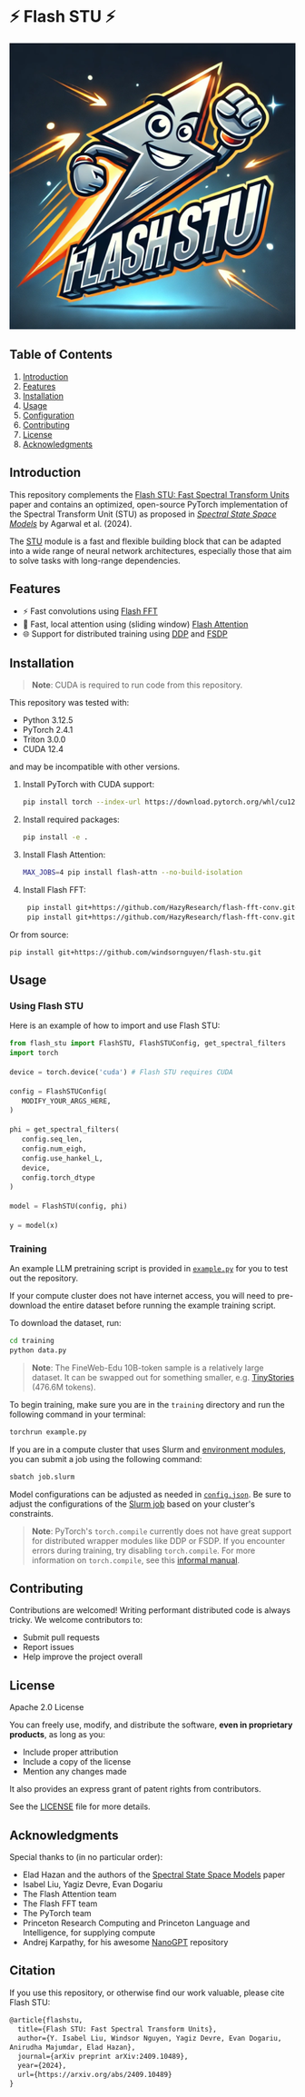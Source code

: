 # ⚡️ Flash STU ⚡️

<div align="center">
  <img src="docs/flash-stu.webp" alt="Flash STU Logo" width="720">
</div>

## Table of Contents
1. [Introduction](#introduction)
2. [Features](#features)
3. [Installation](#installation)
4. [Usage](#usage)
5. [Configuration](#configuration)
6. [Contributing](#contributing)
7. [License](#license)
8. [Acknowledgments](#acknowledgments)

## Introduction

This repository complements the [Flash STU: Fast Spectral Transform Units](https://arxiv.org/abs/2409.10489) paper and contains an optimized, open-source PyTorch implementation of the Spectral Transform Unit (STU) as proposed in [*Spectral State Space Models*](https://arxiv.org/abs/2312.06837) by Agarwal et al. (2024).

The [STU](stu.py) module is a fast and flexible building block that can be adapted into a wide range of neural network architectures, especially those that aim to solve tasks with long-range dependencies.

## Features

- ⚡️ Fast convolutions using [Flash FFT](https://github.com/HazyResearch/flash-fft-conv)
- 🚀 Fast, local attention using (sliding window) [Flash Attention](https://github.com/Dao-AILab/flash-attention)
- 🌐 Support for distributed training using [DDP](https://pytorch.org/docs/stable/generated/torch.nn.parallel.DistributedDataParallel.html) and [FSDP](https://pytorch.org/docs/stable/fsdp.html)

## Installation

> **Note**: CUDA is required to run code from this repository.

This repository was tested with:
- Python 3.12.5
- PyTorch 2.4.1
- Triton 3.0.0
- CUDA 12.4

and may be incompatible with other versions.

1. Install PyTorch with CUDA support:
    ```bash
    pip install torch --index-url https://download.pytorch.org/whl/cu124
    ```

2. Install required packages:
   ```bash
   pip install -e .
   ```

2. Install Flash Attention:
   ```bash
   MAX_JOBS=4 pip install flash-attn --no-build-isolation
   ```

3. Install Flash FFT:
   ```bash
    pip install git+https://github.com/HazyResearch/flash-fft-conv.git#subdirectory=csrc/flashfftconv
    pip install git+https://github.com/HazyResearch/flash-fft-conv.git
    ```

Or from source:
```
pip install git+https://github.com/windsornguyen/flash-stu.git
```

## Usage

### Using Flash STU

Here is an example of how to import and use Flash STU:
``` python
from flash_stu import FlashSTU, FlashSTUConfig, get_spectral_filters
import torch

device = torch.device('cuda') # Flash STU requires CUDA

config = FlashSTUConfig(
   MODIFY_YOUR_ARGS_HERE,
)

phi = get_spectral_filters(
   config.seq_len, 
   config.num_eigh, 
   config.use_hankel_L, 
   device, 
   config.torch_dtype
)

model = FlashSTU(config, phi)

y = model(x)
```

### Training

An example LLM pretraining script is provided in [`example.py`](training/example.py) for you to test out the repository.

If your compute cluster does not have internet access, you will need to pre-download the entire dataset before running the example training script.

To download the dataset, run:
```bash
cd training
python data.py
```

> **Note**: The FineWeb-Edu 10B-token sample is a relatively large dataset. It can be swapped out for something smaller, e.g. [TinyStories](https://huggingface.co/datasets/roneneldan/TinyStories) (476.6M tokens).

To begin training, make sure you are in the `training` directory and run the following command in your terminal:

```bash
torchrun example.py
```

If you are in a compute cluster that uses Slurm and [environment modules](https://modules.readthedocs.io/en/latest/index.html), you can submit a job using the following command:
```bash
sbatch job.slurm
```

Model configurations can be adjusted as needed in [`config.json`](training/config.json). Be sure to adjust the configurations of the [Slurm job](training/job.slurm) based on your cluster's constraints.

> **Note**: PyTorch's `torch.compile` currently does not have great support for distributed wrapper modules like DDP or FSDP. If you encounter errors during training, try disabling `torch.compile`. For more information on `torch.compile`, see this [informal manual](https://docs.google.com/document/d/1y5CRfMLdwEoF1nTk9q8qEu1mgMUuUtvhklPKJ2emLU8/edit#heading=h.ivdr7fmrbeab).


## Contributing

Contributions are welcomed! Writing performant distributed code is always tricky. We welcome contributors to:

- Submit pull requests
- Report issues
- Help improve the project overall

## License

Apache 2.0 License

You can freely use, modify, and distribute the software, **even in proprietary products**, as long as you:
- Include proper attribution
- Include a copy of the license
- Mention any changes made

It also provides an express grant of patent rights from contributors.

See the [LICENSE](LICENSE) file for more details.

## Acknowledgments

Special thanks to (in no particular order):
- Elad Hazan and the authors of the [Spectral State Space Models](https://arxiv.org/abs/2312.06837) paper
- Isabel Liu, Yagiz Devre, Evan Dogariu
- The Flash Attention team
- The Flash FFT team
- The PyTorch team
- Princeton Research Computing and Princeton Language and Intelligence, for supplying compute
- Andrej Karpathy, for his awesome [NanoGPT](https://github.com/karpathy/build-nanogpt) repository

## Citation

If you use this repository, or otherwise find our work valuable, please cite Flash STU:
```
@article{flashstu,
  title={Flash STU: Fast Spectral Transform Units},
  author={Y. Isabel Liu, Windsor Nguyen, Yagiz Devre, Evan Dogariu, Anirudha Majumdar, Elad Hazan},
  journal={arXiv preprint arXiv:2409.10489},
  year={2024},
  url={https://arxiv.org/abs/2409.10489}
}
